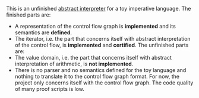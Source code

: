 This is an unfinished [abstract interpreter](https://en.wikipedia.org/wiki/Abstract_interpretation) for a toy imperative language.
The finished parts are:
- A representation of the control flow graph is **implemented** and its semantics are **defined**.
- The iterator, i.e. the part that concerns itself with abstract interpretation of the control flow, is **implemented** and **certified**.
The unfinished parts are:
- The value domain, i.e. the part that concerns itself with abstract interpretation of arithmetic, is **not implemented**.
- There is no parser and no semantics defined for the toy language and nothing to translate it to the control flow graph format. For now, the project only concerns itself with the control flow graph.
The code quality of many proof scripts is low.

